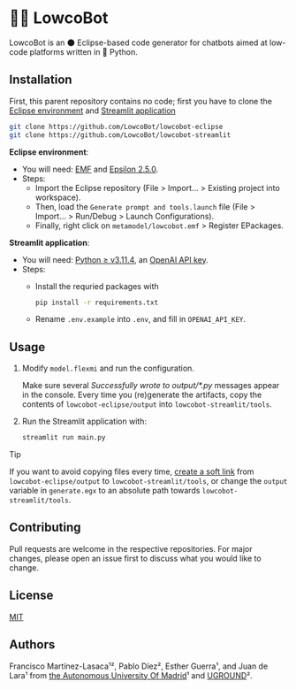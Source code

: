 # 💬🔨 LowcoBot

LowcoBot is an 🌑 Eclipse-based code generator for chatbots aimed at low-code platforms written in 🐍 Python.

## Installation

First, this parent repository contains no code; first you have to clone the [Eclipse environment](https://github.com/LowcoBot/lowcobot-eclipse) and [Streamlit application](https://github.com/LowcoBot/lowcobot-streamlit)  

```bash
git clone https://github.com/LowcoBot/lowcobot-eclipse
git clone https://github.com/LowcoBot/lowcobot-streamlit
```

**Eclipse environment**:

- You will need: [EMF](https://www.eclipse.org/downloads/) and [Epsilon 2.5.0](https://eclipse.dev/epsilon/download/).
- Steps:
    - Import the Eclipse repository (File > Import... > Existing project into workspace).
    - Then, load the `Generate prompt and tools.launch` file (File > Import... > Run/Debug > Launch Configurations).
    - Finally, right click on `metamodel/lowcobot.emf` > Register EPackages.

**Streamlit application**:

- You will need: [Python ≥ v3.11.4](https://www.python.org/downloads/), an [OpenAI API key](https://openai.com/blog/openai-api).
- Steps:
    - Install the requried packages with
    
        ```bash
        pip install -r requirements.txt
        ```
    
  - Rename `.env.example` into `.env`, and fill in `OPENAI_API_KEY`.

## Usage

1. Modify `model.flexmi` and run the configuration.

    Make sure several _Successfully wrote to output/*.py_ messages appear in the console. Every time you (re)generate the artifacts, copy the contents of `lowcobot-eclipse/output` into `lowcobot-streamlit/tools`.

2. Run the Streamlit application with:

    ```bash
    streamlit run main.py
    ```
> [!TIP]
> If you want to avoid copying files every time, [create a soft link](https://www.cyberciti.biz/faq/creating-soft-link-or-symbolic-link/) from `lowcobot-eclipse/output` to `lowcobot-streamlit/tools`, or change the `output` variable in `generate.egx` to an absolute path towards `lowcobot-streamlit/tools`.

## Contributing

Pull requests are welcome in the respective repositories. For major changes, please open an issue first to discuss what you would like to change.

## License

[MIT](https://choosealicense.com/licenses/mit/)

## Authors

Francisco Martínez-Lasaca¹², Pablo Díez², Esther Guerra¹, and Juan de Lara¹ from [the Autonomous University Of Madrid](https://www.uam.es)¹ and [UGROUND](https://uground.com/)².
